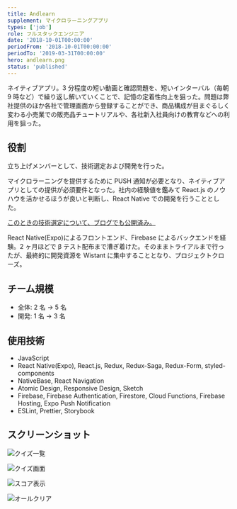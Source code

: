 ```yaml
---
title: Andlearn
supplement: マイクロラーニングアプリ
types: ['job']
role: フルスタックエンジニア
date: '2018-10-01T00:00:00'
periodFrom: '2018-10-01T00:00:00'
periodTo: '2019-03-31T00:00:00'
hero: andlearn.png
status: 'published'
---
```


ネイティブアプリ。3 分程度の短い動画と確認問題を、短いインターバル（毎朝 9 時など）で繰り返し解いていくことで、記憶の定着性向上を狙った。問題は弊社提供のほか各社で管理画面から登録することができ、商品構成が目まぐるしく変わる小売業での販売品チュートリアルや、各社新入社員向けの教育などへの利用を狙った。

## 役割

立ち上げメンバーとして、技術選定および開発を行った。

マイクロラーニングを提供するために PUSH 通知が必要となり、ネイティブアプリとしての提供が必須要件となった。社内の経験値を鑑みて React.js のノウハウを活かせるほうが良いと判断し、React Native での開発を行うこととした。

[このときの技術選定について、ブログでも公開済み。](/blog/posts/2019-02-05-to-release-smartphone-app)

React Native(Expo)によるフロントエンド、Firebase によるバックエンドを経験。2 ヶ月ほどで β テスト配布まで漕ぎ着けた。そのままトライアルまで行ったが、最終的に開発資源を Wistant に集中することとなり、プロジェクトクローズ。

## チーム規模

- 全体: 2 名 → 5 名
- 開発: 1 名 → 3 名

## 使用技術

- JavaScript
- React Native(Expo), React.js, Redux, Redux-Saga, Redux-Form, styled-components
- NativeBase, React Navigation
- Atomic Design, Responsive Design, Sketch
- Firebase, Firebase Authentication, Firestore, Cloud Functions, Firebase Hosting, Expo Push Notification
- ESLint, Prettier, Storybook

## スクリーンショット

![クイズ一覧](andlearn-title.png)

![クイズ画面](andlearn-quiz.png)

![スコア表示](andlearn-score.png)

![オールクリア](andlearn-clear.png)
